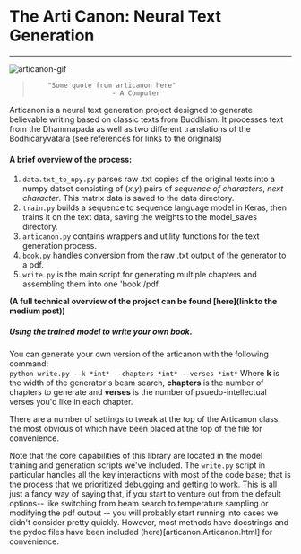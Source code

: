 # The Arti Canon: Neural Text Generation
---
![articanon-gif]('./figures/buddha_gif.gif')
>         "Some quote from articanon here"
>                         - A Computer

Articanon is a neural text generation project designed to generate believable writing based on classic texts from Buddhism. It processes text from the Dhammapada as well as two different translations of the Bodhicaryvatara (see references for links to the originals)

#### A brief overview of the process:
1. `data.txt_to_npy.py` parses raw .txt copies of the original texts into a numpy datset consisting of (*x*,*y*) pairs of *sequence of characters*, *next character*. This matrix data is saved to the data directory.
2. `train.py` builds a sequence to sequence language model in Keras, then trains it on the text data, saving the weights to the model_saves directory.
3. `articanon.py` contains wrappers and utility functions for the text generation process.
4. `book.py` handles conversion from the raw .txt output of the generator to a pdf.
5. `write.py` is the main script for generating multiple chapters and assembling them into one 'book'/pdf.

**(A full technical overview of the project can be found [here](link to the medium post))**

##### Using the trained model to write your own book.
You can generate your own version of the articanon with the following command:  
```python write.py --k *int* --chapters *int* --verses *int*```
Where **k** is the width of the generator's beam search, **chapters** is the number of chapters to generate and **verses** is the number of psuedo-intellectual verses you'd like in each chapter.

There are a number of settings to tweak at the top of the Articanon class, the most obvious of which have been placed at the top of the file for convenience.

Note that the core capabilities of this library are located in the model training and generation scripts we've included. The `write.py` script in particular handles all the key interactions with most of the code base; that is the process that we prioritized debugging and getting to work. This is all just a fancy way of saying that, if you start to venture out from the default options-- like switching from beam search to temperature sampling or modifying the pdf output  -- you will probably start running into cases we didn't consider pretty quickly. However, most methods have docstrings and the pydoc files have been included (here)[articanon.Articanon.html] for convenience.
